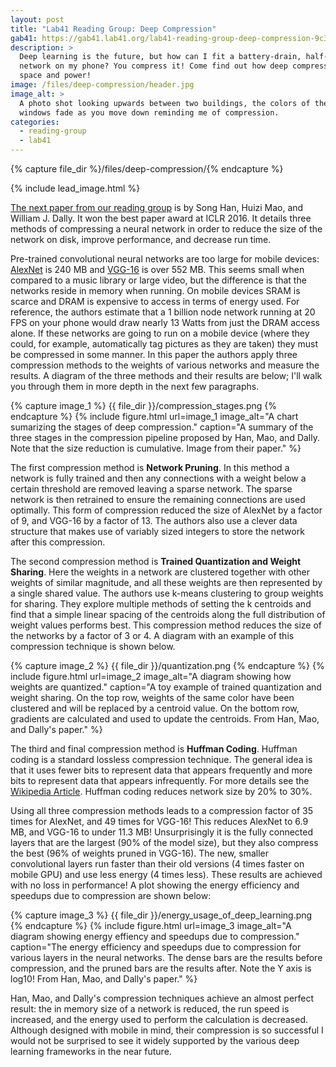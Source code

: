 ```yaml
---
layout: post
title: "Lab41 Reading Group: Deep Compression"
gab41: https://gab41.lab41.org/lab41-reading-group-deep-compression-9c36064fb209
description: >
  Deep learning is the future, but how can I fit a battery-drain, half-gigabyte
  network on my phone? You compress it! Come find out how deep compression saves
  space and power!
image: /files/deep-compression/header.jpg
image_alt: >
  A photo shot looking upwards between two buildings, the colors of the
  windows fade as you move down reminding me of compression.
categories: 
  - reading-group
  - lab41
---
```


{% capture file_dir %}/files/deep-compression/{% endcapture %}

{% include lead_image.html %}

[The next paper from our reading group][arxiv] is by Song Han, Huizi Mao, and
William J. Dally. It won the best paper award at ICLR 2016. It details three
methods of compressing a neural network in order to reduce the size of the
network on disk, improve performance, and decrease run time.

[arxiv]: https://arxiv.org/abs/1510.00149

Pre-trained convolutional neural networks are too large for mobile devices:
[AlexNet][an] is 240 MB and [VGG-16][vgg] is over 552 MB. This seems small
when compared to a music library or large video, but the difference is that
the networks reside in memory when running. On mobile devices SRAM is scarce
and DRAM is expensive to access in terms of energy used. For reference, the
authors estimate that a 1 billion node network running at 20 FPS on your phone
would draw nearly 13 Watts from just the DRAM access alone. If these networks
are going to run on a mobile device (where they could, for example,
automatically tag pictures as they are taken) they must be compressed in some
manner. In this paper the authors apply three compression methods to the
weights of various networks and measure the results. A diagram of the three
methods and their results are below; I'll walk you through them in more depth
in the next few paragraphs.

[an]: http://papers.nips.cc/paper/4824-imagenet-classification-with-deep-convolutional-neural-networks
[vgg]: https://arxiv.org/abs/1409.1556

{% capture image_1 %} {{ file_dir }}/compression_stages.png {% endcapture %}
{% include figure.html
  url=image_1
  image_alt="A chart sumarizing the stages of deep compression."
  caption="A summary of the three stages in the compression pipeline proposed
  by Han, Mao, and Dally. Note that the size reduction is cumulative. Image
  from their paper."
%}

The first compression method is **Network Pruning**. In this method a network
is fully trained and then any connections with a weight below a certain
threshold are removed leaving a sparse network. The sparse network is then
retrained to ensure the remaining connections are used optimally. This form of
compression reduced the size of AlexNet by a factor of 9, and VGG-16 by a
factor of 13. The authors also use a clever data structure that makes use of
variably sized integers to store the network after this compression.

The second compression method is **Trained Quantization and Weight Sharing**.
Here the weights in a network are clustered together with other weights of
similar magnitude, and all these weights are then represented by a single
shared value. The authors use k-means clustering to group weights for sharing.
They explore multiple methods of setting the k centroids and find that a
simple linear spacing of the centroids along the full distribution of weight
values performs best. This compression method reduces the size of the networks
by a factor of 3 or 4. A diagram with an example of this compression technique
is shown below.

{% capture image_2 %} {{ file_dir }}/quantization.png {% endcapture %}
{% include figure.html
  url=image_2
  image_alt="A diagram showing how weights are quantized."
  caption="A toy example of trained quantization and weight sharing. On the
  top row, weights of the same color have been clustered and will be replaced
  by a centroid value. On the bottom row, gradients are calculated and used to
  update the centroids. From Han, Mao, and Dally's paper."
%}

The third and final compression method is **Huffman Coding**. Huffman coding
is a standard lossless compression technique. The general idea is that it uses
fewer bits to represent data that appears frequently and more bits to
represent data that appears infrequently. For more details see the [Wikipedia
Article][wiki]. Huffman coding reduces network size by 20% to 30%.

[wiki]: https://en.wikipedia.org/wiki/Huffman_coding

Using all three compression methods leads to a compression factor of 35 times
for AlexNet, and 49 times for VGG-16! This reduces AlexNet to 6.9 MB, and
VGG-16 to under 11.3 MB! Unsurprisingly it is the fully connected layers that
are the largest (90% of the model size), but they also compress the best (96%
of weights pruned in VGG-16). The new, smaller convolutional layers run faster
than their old versions (4 times faster on mobile GPU) and use less energy (4
times less). These results are achieved with no loss in performance! A plot
showing the energy efficiency and speedups due to compression are shown below:

{% capture image_3 %} {{ file_dir }}/energy_usage_of_deep_learning.png {% endcapture %}
{% include figure.html
  url=image_3
  image_alt="A diagram showing energy effiency and speedups due to compression."
  caption="The energy efficiency and speedups due to compression for various
  layers in the neural networks. The dense bars are the results before
  compression, and the pruned bars are the results after. Note the Y axis is
  log10! From Han, Mao, and Dally's paper."
%}

Han, Mao, and Dally's compression techniques achieve an almost perfect result:
the in memory size of a network is reduced, the run speed is increased, and
the energy used to perform the calculation is decreased. Although designed
with mobile in mind, their compression is so successful I would not be
surprised to see it widely supported by the various deep learning frameworks
in the near future.
